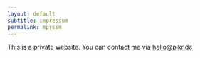 ```yaml
---
layout: default
subtitle: impressum
permalink: mprssm
---
```


This is a private website.
You can contact me via hello@plkr.de